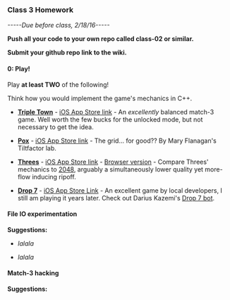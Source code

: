 ### Class 3 Homework

*-----Due before class, 2/18/16-----*

**Push all your code to your own repo called class-02 or similar.**

**Submit your github repo link to the wiki.**

#### 0: Play!

Play **at least TWO** of the following!

Think how you would implement the game's mechanics in C++.

* [**Triple Town**](http://spryfox.com/our-games/tripletown/) - [iOS App Store link](https://itunes.apple.com/us/app/triple-town/id490532168?mt=8&ign-mpt=uo%3D4) - An *excellently* balanced match-3 game. Well worth the few bucks for the unlocked mode, but not necessary to get the idea.

* [**Pox**](http://www.tiltfactor.org/game/pox/) - [iOS App Store link](https://itunes.apple.com/us/app/pox-save-the-people/id475604824?mt=8) - The grid... for good?? By Mary Flanagan's Tiltfactor lab.

* [**Threes**](http://asherv.com/threes/) - [iOS App Store link](https://itunes.apple.com/us/app/threes!-free/id976851174?mt=8) - [Browser version](http://threesjs.com/) - Compare Threes' mechanics to [2048](http://2048game.com/), arguably a simultaneously lower quality yet more-flow inducing ripoff.

* [**Drop 7**](http://areacodeinc.com/projects/drop7/comment-page-1/) - [iOS App Store Link](https://itunes.apple.com/us/app/drop7/id425242132?mt=8) - An excellent game by local developers, I still am playing it years later. Check out Darius Kazemi's [Drop 7 bot](http://tinysubversions.com/game/dropN/).

#### File IO experimentation

**Suggestions:**

* *lalala*

* *lalala*

#### Match-3 hacking

**Suggestions:**

